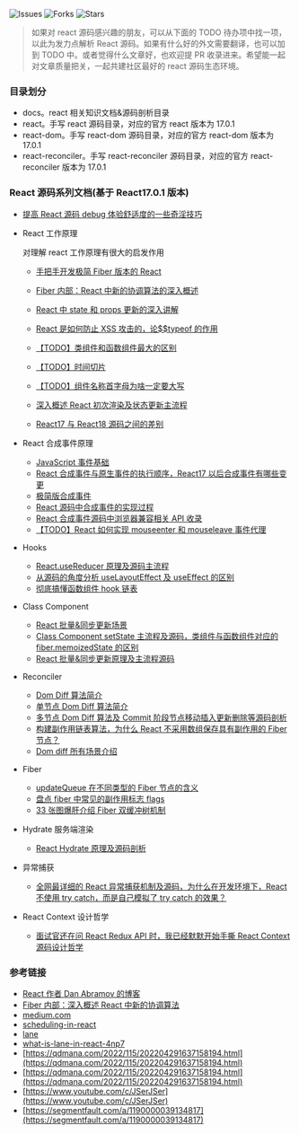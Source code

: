 ![Issues](https://img.shields.io/github/issues/lizuncong/mini-react)
![Forks](https://img.shields.io/github/forks/lizuncong/mini-react)
![Stars](https://img.shields.io/github/stars/lizuncong/mini-react)

> 如果对 react 源码感兴趣的朋友，可以从下面的 TODO 待办项中找一项，以此为发力点解析 React 源码。如果有什么好的外文需要翻译，也可以加到 TODO 中。或者觉得什么文章好，也欢迎提 PR 收录进来。希望能一起对文章质量把关，一起共建社区最好的 react 源码生态环境。

### 目录划分

- docs。react 相关知识文档&源码剖析目录
- react。手写 react 源码目录，对应的官方 react 版本为 17.0.1
- react-dom。手写 react-dom 源码目录，对应的官方 react-dom 版本为 17.0.1
- react-reconciler。手写 react-reconciler 源码目录，对应的官方 react-reconciler 版本为 17.0.1

### React 源码系列文档(基于 React17.0.1 版本)

- [提高 React 源码 debug 体验舒适度的一些奇淫技巧](https://github.com/lizuncong/mini-react/blob/master/docs/how_to_debug_react_source_code.md)

- React 工作原理

  对理解 react 工作原理有很大的启发作用

  - [手把手开发极简 Fiber 版本的 React](https://github.com/lizuncong/mini-react/blob/master/docs/%E8%AF%91%E6%96%87/build_your_own_react.md)
  - [Fiber 内部：React 中新的协调算法的深入概述](https://github.com/lizuncong/mini-react/blob/master/docs/%E8%AF%91%E6%96%87/in-depth_overview_of_the_new_reconciliation_algorithm.md)
  - [React 中 state 和 props 更新的深入讲解](https://github.com/lizuncong/mini-react/blob/master/docs/%E8%AF%91%E6%96%87/in-depth-explanation-of-state-and-props-update-in-react.md)
  - [React 是如何防止 XSS 攻击的，论$$typeof 的作用](https://github.com/lizuncong/mini-react/blob/master/docs/%E8%AF%91%E6%96%87/how_to_prevent_xss.md)
  - [【TODO】类组件和函数组件最大的区别](https://github.com/lizuncong/mini-react/blob/master/docs/%E8%AF%91%E6%96%87/function_component_class_component_difference.md)
  - [【TODO】时间切片](https://github.com/lizuncong/mini-react/blob/master/docs/%E8%AF%91%E6%96%87/time_slicing.md)
  - [【TODO】组件名称首字母为啥一定要大写](https://github.com/lizuncong/mini-react/blob/master/docs/%E8%AF%91%E6%96%87/component-identifiers-must-be-capitalized-in-react.md)
  - [深入概述 React 初次渲染及状态更新主流程](https://github.com/lizuncong/mini-react/blob/master/docs/render/%E6%B7%B1%E5%85%A5%E6%A6%82%E8%BF%B0%20React%E5%88%9D%E6%AC%A1%E6%B8%B2%E6%9F%93%E5%8F%8A%E7%8A%B6%E6%80%81%E6%9B%B4%E6%96%B0%E4%B8%BB%E6%B5%81%E7%A8%8B.md)

  - [React17 与 React18 源码之间的差别](https://github.com/lizuncong/mini-react/blob/master/docs/React17%E4%B8%8EReact18%E6%BA%90%E7%A0%81%E4%B9%8B%E9%97%B4%E7%9A%84%E5%B7%AE%E5%BC%82.md)

- React 合成事件原理

  - [JavaScript 事件基础](https://github.com/lizuncong/mini-react/blob/master/docs/%E5%90%88%E6%88%90%E4%BA%8B%E4%BB%B6/JavaScript%E4%BA%8B%E4%BB%B6%E5%9F%BA%E7%A1%80.md)
  - [React 合成事件与原生事件的执行顺序，React17 以后合成事件有哪些变更](https://github.com/lizuncong/mini-react/blob/master/docs/%E5%90%88%E6%88%90%E4%BA%8B%E4%BB%B6/react%E5%90%88%E6%88%90%E4%BA%8B%E4%BB%B6%E4%B8%8E%E5%8E%9F%E7%94%9F%E4%BA%8B%E4%BB%B6%E6%89%A7%E8%A1%8C%E9%A1%BA%E5%BA%8F.md)
  - [极简版合成事件](https://github.com/lizuncong/mini-react/blob/master/docs/%E5%90%88%E6%88%90%E4%BA%8B%E4%BB%B6/%E4%BB%8E0%E5%88%B01%E6%A8%A1%E6%8B%9F%E5%90%88%E6%88%90%E4%BA%8B%E4%BB%B6.md)
  - [React 源码中合成事件的实现过程](https://github.com/lizuncong/mini-react/blob/master/docs/%E5%90%88%E6%88%90%E4%BA%8B%E4%BB%B6/React%E6%BA%90%E7%A0%81%E4%B8%AD%E5%90%88%E6%88%90%E4%BA%8B%E4%BB%B6%E7%9A%84%E5%AE%9E%E7%8E%B0%E8%BF%87%E7%A8%8B.md)
  - [React 合成事件源码中浏览器兼容相关 API 收录](https://github.com/lizuncong/mini-react/blob/master/docs/%E5%90%88%E6%88%90%E4%BA%8B%E4%BB%B6/%E5%90%88%E6%88%90%E4%BA%8B%E4%BB%B6%E6%BA%90%E7%A0%81%E4%B8%AD%E6%B5%8F%E8%A7%88%E5%99%A8%E5%85%BC%E5%AE%B9%E7%9B%B8%E5%85%B3%E7%9A%84API.md)
  - [【TODO】React 如何实现 mouseenter 和 mouseleave 事件代理](https://github.com/lizuncong/mini-react/blob/master/docs/%E5%90%88%E6%88%90%E4%BA%8B%E4%BB%B6/mouseenter_delegate.md)

- Hooks

  - [React.useReducer 原理及源码主流程](https://github.com/lizuncong/mini-react/blob/master/docs/hooks/how_useReducer_work.md)
  - [从源码的角度分析 useLayoutEffect 及 useEffect 的区别](https://github.com/lizuncong/mini-react/blob/master/docs/hooks/%E4%BB%8E%E6%BA%90%E7%A0%81%E7%9A%84%E8%A7%92%E5%BA%A6%E7%90%86%E8%A7%A3useEffect%E4%BB%A5%E5%8F%8AuseLayoutEffect%E7%9A%84%E5%8C%BA%E5%88%AB.md)
  - [彻底搞懂函数组件 hook 链表](https://github.com/lizuncong/mini-react/blob/master/docs/hooks/%E5%BD%BB%E5%BA%95%E6%90%9E%E6%87%82%E5%87%BD%E6%95%B0%E7%BB%84%E4%BB%B6hook%E9%93%BE%E8%A1%A8.md)

- Class Component

  - [React 批量&同步更新场景](https://github.com/lizuncong/mini-react/blob/master/docs/class/setState%E5%90%8C%E6%AD%A5%E5%BC%82%E6%AD%A5%E6%9B%B4%E6%96%B0%E7%9A%84%E9%97%AE%E9%A2%98.md)
  - [Class Component setState 主流程及源码，类组件与函数组件对应的 fiber.memoizedState 的区别](https://github.com/lizuncong/mini-react/blob/master/docs/class/how_setstate_works.md)
  - [React 批量&同步更新原理及主流程源码](https://github.com/lizuncong/mini-react/blob/master/docs/hooks/how_batchedUpdates_work.md)

- Reconciler

  - [Dom Diff 算法简介](https://github.com/lizuncong/mini-react/blob/master/docs/reconciler/dom-diff%E7%AE%97%E6%B3%95%E7%AE%80%E4%BB%8B.md)
  - [单节点 Dom Diff 算法简介](https://github.com/lizuncong/mini-react/blob/master/docs/reconciler/%E5%8D%95%E8%8A%82%E7%82%B9dom-diff%E7%AE%97%E6%B3%95.md)
  - [多节点 Dom Diff 算法及 Commit 阶段节点移动插入更新删除等源码剖析](https://github.com/lizuncong/mini-react/blob/master/docs/reconciler/%E5%A4%9A%E8%8A%82%E7%82%B9dom-diff%E7%AE%97%E6%B3%95.md)
  - [构建副作用链表算法，为什么 React 不采用数组保存具有副作用的 Fiber 节点？](https://github.com/lizuncong/mini-react/blob/master/docs/reconciler/%E6%9E%84%E5%BB%BA%E5%89%AF%E4%BD%9C%E7%94%A8%E9%93%BE%E8%A1%A8%E7%AE%97%E6%B3%95.md)
  - [Dom diff 所有场景介绍](https://github.com/lizuncong/mini-react/blob/master/docs/reconciler/dom-diff%E6%89%80%E6%9C%89%E5%9C%BA%E6%99%AF.md)

- Fiber

  - [updateQueue 在不同类型的 Fiber 节点的含义](https://github.com/lizuncong/mini-react/blob/master/docs/fiber/fiber.updateQueue.md)
  - [盘点 fiber 中常见的副作用标志 flags](https://github.com/lizuncong/mini-react/blob/master/docs/fiber/%E7%9B%98%E7%82%B9fiber%E4%B8%AD%E5%B8%B8%E8%A7%81%E7%9A%84%E5%89%AF%E4%BD%9C%E7%94%A8%E6%A0%87%E5%BF%97flags.md)
  - [33 张图爆肝介绍 Fiber 双缓冲树机制](https://github.com/lizuncong/mini-react/blob/master/docs/fiber/fiber%E5%8F%8C%E7%BC%93%E5%86%B2%E6%A0%91.md)

- Hydrate 服务端渲染

  - [React Hydrate 原理及源码剖析](https://github.com/lizuncong/mini-react/blob/master/docs/hydrate/hydrate%E6%BA%90%E7%A0%81%E5%89%96%E6%9E%90.md)

- 异常捕获

  - [全网最详细的 React 异常捕获机制及源码，为什么在开发环境下，React 不使用 try catch，而是自己模拟了 try catch 的效果？](https://github.com/lizuncong/mini-react/blob/master/docs/%E5%BC%82%E5%B8%B8/React%E5%BC%82%E5%B8%B8%E6%8D%95%E8%8E%B7%E6%9C%BA%E5%88%B6%E5%8F%8A%E6%BA%90%E7%A0%81.md)

- React Context 设计哲学
  - [面试官还在问 React Redux API 时，我已经默默开始手撕 React Context 源码设计哲学](https://github.com/lizuncong/mini-react/blob/master/docs/ReactContext/context%E6%BA%90%E7%A0%81%E8%A7%A3%E6%9E%90.md)

### 参考链接

- [React 作者 Dan Abramov 的博客](https://overreacted.io/)
- [Fiber 内部：深入概述 React 中新的协调算法](https://indepth.dev/posts/1008/inside-fiber-in-depth-overview-of-the-new-reconciliation-algorithm-in-react)
- [medium.com](https://medium.com/react-in-depth)
- [scheduling-in-react](https://philippspiess.com/scheduling-in-react/)
- [lane](https://github.com/facebook/react/pull/18796)
- [what-is-lane-in-react-4np7](https://dev.to/okmttdhr/what-is-lane-in-react-4np7)
- [https://qdmana.com/2022/115/202204291637158194.html](https://qdmana.com/2022/115/202204291637158194.html)
- [https://qdmana.com/2022/115/202204291637158194.html](https://qdmana.com/2022/115/202204291637158194.html)
- [https://www.youtube.com/c/JSerJSer](https://www.youtube.com/c/JSerJSer)
- [https://segmentfault.com/a/1190000039134817](https://segmentfault.com/a/1190000039134817)
